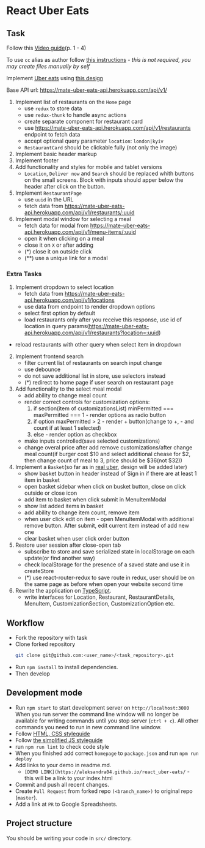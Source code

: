# React Uber Eats

## Task
Follow this [Video guide](https://www.youtube.com/playlist?list=PL7FuXFaDeEX0MZnk9tC1tNfjoN4hnc6tl)(p. 1 - 4)

To use `cc` alias as author follow [this instructions](./alias-README.md) - *this is not required, you may create files manually by self*

Implement [Uber eats](https://www.ubereats.com/en-UA/feed/?pl=JTdCJTIyYWRkcmVzcyUyMiUzQSUyMkt5aXYlMjIlMkMlMjJyZWZlcmVuY2UlMjIlM0ElMjJDaElKQlVWYTRVN1AxRUFSX2tZQkY5SXhTWFklMjIlMkMlMjJyZWZlcmVuY2VUeXBlJTIyJTNBJTIyZ29vZ2xlX3BsYWNlcyUyMiUyQyUyMmxhdGl0dWRlJTIyJTNBNTAuNDQ5ODU4NyUyQyUyMmxvbmdpdHVkZSUyMiUzQTMwLjUyMzY0OTYlN0Q%3D)
using [this design](https://www.figma.com/file/cABVXdvRdGiXYzffeOE4gG/Uber-Eats-Adaptive-Dev-Copy?node-id=0%3A1)

Base API url: https://mate-uber-eats-api.herokuapp.com/api/v1/

1. Implement list of restaurants on the `Home` page
    - use `redux` to store data
    - use `redux-thunk` to handle async actions
    - create separate component for restaurant card
    - use https://mate-uber-eats-api.herokuapp.com/api/v1/restaurants endpoint to fetch data
    - accept optional query parameter `location`: `london|kyiv`
    - `RestaurantCard` should be clickable fully (not only the image)
2. Implement basic header markup
3. Implement footer
4. Add functionality and styles for mobile and tablet versions
    - `Location`, `Deliver now` and `Search` should be replaced whith buttons on the small screens.
    Block with inputs should apper below the header after click on the button.
5. Implement `RestaurantPage`
    - use `uuid` in the URL
    - fetch data from https://mate-uber-eats-api.herokuapp.com/api/v1/restaurants/:uuid
6. Implement modal window for selecting a meal
    - fetch data for modal from https://mate-uber-eats-api.herokuapp.com/api/v1/menu-items/:uuid
    - open it when clicking on a meal
    - close it on `X` or after adding
    - (\*) close it on outside click
    - (\*\*) use a unique link for a modal

### Extra Tasks
1. Implement dropdown to select location
    - fetch data from https://mate-uber-eats-api.herokuapp.com/api/v1/locations
    - use data from endpoint to render dropdown options
    - select first option by default
    - load restaurants only after you receive this response, use id of location in query params(https://mate-uber-eats-api.herokuapp.com/api/v1/restaurants?location=:uuid)
  - reload restaurants with other query when select item in dropdown
2. Implement frontend search
    - filter current list of restaurants on search input change
    - use debounce
    - do not save additional list in store, use selectors instead
    - (\*) redirect to home page if user search on restaurant page
3. Add functionality to the select meal modal
    - add ability to change meal count
    - render correct controls for customization options:
        1. if section(item of customizationsList) minPermitted === maxPermitted === 1 - render options as radio button
        2. if option maxPermitted > 2 - render + button(change to +, - and count if at least 1 selected)
        3. else - render option as checkbox
    - make inputs controlled(save selected customizations)
    - change overal price after add remove customizations/after change meal count(if burger cost $10 and select additional chease for $2, then change count of meal to 3, price should be $36(not $32))
4. Implement a `Basket`(so far as in [real uber](https://www.ubereats.com), design will be added later)
    - show basket button in header instead of Sign in if there are at least 1 item in basket
    - open basket sidebar when click on busket button, close on click outside or close icon
    - add item to basket when click submit in MenuItemModal
    - show list added items in basket
    - add ability to change item count, remove item
    - when user click edit on item - open MenuItemModal with additional remove button. After submit, edit current item instead of add new one
    - clear basket when user click order button
5. Restore user session after close-open tab
    - subscribe to store and save serialized state in localStorage on each update(or find another way)
    - check localStorage for the presence of a saved state and use it in createStore
    - (\*) use react-router-redux to save route in redux, user should be on the same page as before when open your website second time
6. Rewrite the application on [TypeScript](https://www.typescriptlang.org/).
    - write interfaces for Location, Restaurant, RestaurantDetails, MenuItem, CustomizationSection, CustomizationOption etc.

## Workflow
- Fork the repository with task
- Clone forked repository
    ```bash
    git clone git@github.com:<user_name>/<task_repository>.git
    ```
- Run `npm install` to install dependencies.
- Then develop

## Development mode
- Run `npm start` to start development server on `http://localhost:3000`
    When you run server the command line window will no longer be available for
    writing commands until you stop server (`ctrl + c`). All other commands you
    need to run in new command line window.
- Follow [HTML, CSS styleguide](https://mate-academy.github.io/style-guides/htmlcss.html)
- Follow [the simplified JS styleguide](https://mate-academy.github.io/style-guides/javascript-standard-modified)
- run `npm run lint` to check code style
- When you finished add correct `homepage` to `package.json` and run `npm run deploy`
- Add links to your demo in readme.md.
  - `[DEMO LINK](https://aleksandra04.github.io/react_uber-eats/` - this will be a
  link to your index.html
- Commit and push all recent changes.
- Create `Pull Request` from forked repo `(<branch_name>)` to original repo
(`master`).
- Add a link at `PR` to Google Spreadsheets.

## Project structure
You should be writing your code in `src/` directory.
